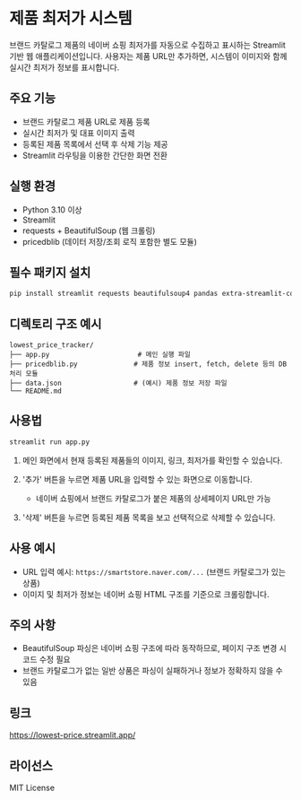 # 제품 최저가 시스템

브랜드 카탈로그 제품의 네이버 쇼핑 최저가를 자동으로 수집하고 표시하는 Streamlit 기반 웹 애플리케이션입니다. 사용자는 제품 URL만 추가하면, 시스템이 이미지와 함께 실시간 최저가 정보를 표시합니다.

## 주요 기능

* 브랜드 카탈로그 제품 URL로 제품 등록
* 실시간 최저가 및 대표 이미지 출력
* 등록된 제품 목록에서 선택 후 삭제 기능 제공
* Streamlit 라우팅을 이용한 간단한 화면 전환

## 실행 환경

* Python 3.10 이상
* Streamlit
* requests + BeautifulSoup (웹 크롤링)
* pricedblib (데이터 저장/조회 로직 포함한 별도 모듈)

## 필수 패키지 설치

```bash
pip install streamlit requests beautifulsoup4 pandas extra-streamlit-components
```

## 디렉토리 구조 예시

```
lowest_price_tracker/
├── app.py                      # 메인 실행 파일
├── pricedblib.py              # 제품 정보 insert, fetch, delete 등의 DB 처리 모듈
├── data.json                  # (예시) 제품 정보 저장 파일
└── README.md
```

## 사용법

```bash
streamlit run app.py
```

1. 메인 화면에서 현재 등록된 제품들의 이미지, 링크, 최저가를 확인할 수 있습니다.
2. '추가' 버튼을 누르면 제품 URL을 입력할 수 있는 화면으로 이동합니다.

   * 네이버 쇼핑에서 브랜드 카탈로그가 붙은 제품의 상세페이지 URL만 가능
3. '삭제' 버튼을 누르면 등록된 제품 목록을 보고 선택적으로 삭제할 수 있습니다.

## 사용 예시

* URL 입력 예시: `https://smartstore.naver.com/...` (브랜드 카탈로그가 있는 상품)
* 이미지 및 최저가 정보는 네이버 쇼핑 HTML 구조를 기준으로 크롤링합니다.

## 주의 사항

* BeautifulSoup 파싱은 네이버 쇼핑 구조에 따라 동작하므로, 페이지 구조 변경 시 코드 수정 필요
* 브랜드 카탈로그가 없는 일반 상품은 파싱이 실패하거나 정보가 정확하지 않을 수 있음

## 링크
https://lowest-price.streamlit.app/

## 라이선스

MIT License


